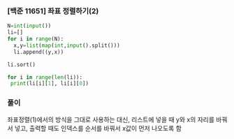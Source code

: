 ### [백준 11651] 좌표 정렬하기(2)

```python
N=int(input())
li=[]
for i in range(N):
  x,y=list(map(int,input().split()))
  li.append((y,x))

li.sort()

for i in range(len(li)):
 print(li[i][1], li[i][0])
```

### 풀이
좌표정렬(1)에서의 방식을 그대로 사용하는 대신, 리스트에 넣을 때 y와 x의 자리를 바꿔서 넣고, 
출력할 때도 인덱스를 순서를 바꿔서 x값이 먼저 나오도록 함
